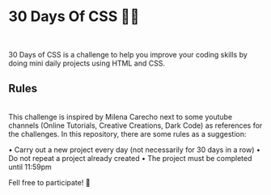 <h1>30 Days Of CSS 👩‍💻</h1>
<br>
<p>30 Days of CSS is a challenge to help you improve your coding skills by doing mini daily projects using HTML and CSS.</p>


<h2>Rules</h2>
<br>
This challenge is inspired by Milena Carecho next to some youtube channels (Online Tutorials, Creative Creations, Dark Code) as references for the challenges.
In this repository, there are some rules as a suggestion:

• Carry out a new project every day (not necessarily for 30 days in a row)
• Do not repeat a project already created
• The project must be completed until 11:59pm

Fell free to participate! 🚀
